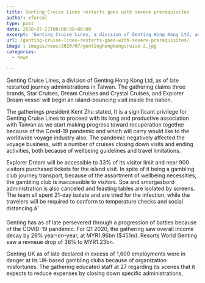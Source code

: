 ```yaml
---
title: Genting Cruise Lines restarts goes with severe prerequisites
author: xforeal 
type: post
date: 2020-07-27T00:00:00+00:00
excerpt: 'Genting Cruise Lines, a division of Genting Hong Kong Ltd, as of late restarted voyage benefits in Taiwan '
url: /genting-cruise-lines-restarts-goes-with-severe-prerequisites/
image : images/news/2020/07/gentinghongkongcruise-2.jpg
categories:
  - news

---
```

<span data-contrast="auto">Genting Cruise Lines, a division of Genting Hong Kong Ltd, as of late restarted journey administrations in Taiwan. The gathering claims three brands, Star Cruises, Dream Cruises and Crystal Cruises, and Explorer Dream vessel will begin an island-bouncing visit inside the nation. </span>

<span data-contrast="auto">The gatherings president Kent Zhu stated, It is a significant privilege for Genting Cruise Lines to proceed with its long and productive association with Taiwan as we start making progress toward recuperation together because of the Covid-19 pandemic and which will carry would like to the worldwide voyage industry also. The pandemic negatively affected the voyage business, with </span><span data-contrast="auto">a number of </span><span data-contrast="auto">cruises closing down visits and ending activities, both because of wellbeing guidelines and travel limitations. </span><span data-ccp-props='{"134233117":true,"134233118":true,"201341983":0,"335559739":200,"335559740":240}' />

<span data-contrast="auto">Explorer Dream will be accessible to 33% of its visitor limit and near 900 visitors purchased tickets for the island visit. In spite of it being a gambling club journey transport, because of the assortment of wellbeing necessities, the gambling club is inaccessible to visitors. Spa and smorgasbord administration </span><span data-contrast="auto">is </span><span data-contrast="auto">also </span><span data-contrast="auto">canceled </span><span data-contrast="auto">and feasting tables are isolated by screens. The team all spent 21-day isolate and are tried for the infection, while the travelers will be required to conform to temperature checks and social distancing.â¯ </span><span data-ccp-props='{"134233117":true,"134233118":true,"201341983":0,"335559739":200,"335559740":240}' />

Genting has as of late persevered through a progression of battles because of the COVID-19 pandemic. For Q1 2020, the gathering saw overall income decay by 29&percnt; year-on-year, at MYR1.96bn ($451m). Resorts World Genting saw a revneue drop of 36&percnt; to MYR1.23bn. 

Genting UK as of late declared in excess of 1,600 employments were in danger at its UK-based gambling clubs because of organization misfortunes. The gathering educated staff at 27 regarding its scenes that it expects to reduce expenses by closing down specific administrations,